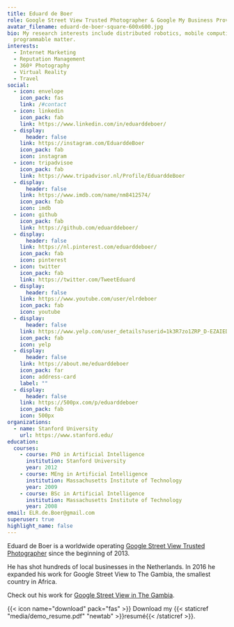 ```yaml
---
title: Eduard de Boer
role: Google Street View Trusted Photographer & Google My Business Provider
avatar_filename: eduard-de-boer-square-600x600.jpg
bio: My research interests include distributed robotics, mobile computing and
  programmable matter.
interests:
  - Internet Marketing
  - Reputation Management
  - 360º Photography
  - Virtual Reality
  - Travel
social:
  - icon: envelope
    icon_pack: fas
    link: /#contact
  - icon: linkedin
    icon_pack: fab
    link: https://www.linkedin.com/in/eduarddeboer/
  - display:
      header: false
    link: https://instagram.com/EduarddeBoer
    icon_pack: fab
    icon: instagram
  - icon: tripadvisoe
    icon_pack: fab
    link: https://www.tripadvisor.nl/Profile/EduarddeBoer
  - display:
      header: false
    link: https://www.imdb.com/name/nm8412574/
    icon_pack: fab
    icon: imdb
  - icon: github
    icon_pack: fab
    link: https://github.com/eduarddeboer/
  - display:
      header: false
    link: https://nl.pinterest.com/eduarddeboer/
    icon_pack: fab
    icon: pinterest
  - icon: twitter
    icon_pack: fab
    link: https://twitter.com/TweetEduard
  - display:
      header: false
    link: https://www.youtube.com/user/elrdeboer
    icon_pack: fab
    icon: youtube
  - display:
      header: false
    link: https://www.yelp.com/user_details?userid=1k3R7zo1ZRP_D-EZAIEDYQ
    icon_pack: fab
    icon: yelp
  - display:
      header: false
    link: https://about.me/eduarddeboer
    icon_pack: far
    icon: address-card
    label: ""
  - display:
      header: false
    link: https://500px.com/p/eduarddeboer
    icon_pack: fab
    icon: 500px
organizations:
  - name: Stanford University
    url: https://www.stanford.edu/
education:
  courses:
    - course: PhD in Artificial Intelligence
      institution: Stanford University
      year: 2012
    - course: MEng in Artificial Intelligence
      institution: Massachusetts Institute of Technology
      year: 2009
    - course: BSc in Artificial Intelligence
      institution: Massachusetts Institute of Technology
      year: 2008
email: ELR.de.Boer@gmail.com
superuser: true
highlight_name: false
---
```

Eduard de Boer is a worldwide operating [Google Street View Trusted Photographer](https://www.google.com/streetview/) since the beginning of 2013.

He has shot hundreds of local businesses in the Netherlands. In 2016 he expanded his work for Google Street View to The Gambia, the smallest country in Africa.

Check out his work for [Google Street View in The Gambia](https://www.insideview.biz/portfolio/gambia/).

{{< icon name="download" pack="fas" >}} Download my {{< staticref "media/demo_resume.pdf" "newtab" >}}resumé{{< /staticref >}}.
